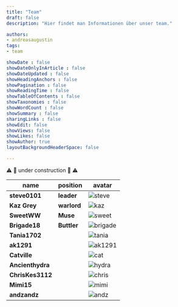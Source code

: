 ```yaml
---
title: "Team"
draft: false
description: "Hier findet man Informationen über unser team."

authors:
- andreasaugustin
tags:
- team

showDate : false
showDateOnlyInArticle : false
showDateUpdated : false
showHeadingAnchors : false
showPagination : false
showReadingTime : false
showTableOfContents : false
showTaxonomies : false
showWordCount : false
showSummary : false
sharingLinks : false
showEdit: false
showViews: false
showLikes: false
showAuthor: true
layoutBackgroundHeaderSpace: false

---
```

:warning: :construction_worker: under construction :construction_worker: :warning:

| name | position | avatar |
| ------ | -- | --- |
| **steve0101** | **leader** | ![steve](img/steve.png) |
| **Kaz Grey**| **warlord** | ![kaz](img/kaz.png) |
| **SweetWW** | **Muse** | ![sweet](img/sweetWW.png) |
| **Brigade18** | **Buttler** | ![brigade](img/brigade18.png) |
| **Tania1702** | | ![tania](img/tania.png) |
| **ak1291** | | ![ak1291](img/ak1291.png) |
| **Catville** | | ![cat](img/cat.png) |
| **Ancienthydra** | | ![hydra](img/hydra.jpg) |
| **ChrisKes3112** | | ![chris](img/chris.jpg) |
| **Mimi15** | | ![mimi](img/mimi.jpg) |
| **andzandz** | | ![andz](img/andz.jpg) |
